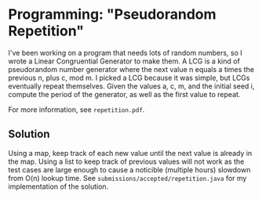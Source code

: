 # Programming: "Pseudorandom Repetition"
I've been working on a program that needs lots of random numbers, so I wrote a
Linear Congruential Generator to make them. A LCG is a kind of pseudorandom
number generator where the next value n equals a times the previous n, plus c,
mod m. I picked a LCG because it was simple, but LCGs eventually repeat
themselves. Given the values a, c, m, and the initial seed i, compute the period
of the generator, as well as the first value to repeat.

For more information, see `repetition.pdf`.

## Solution
Using a map, keep track of each new value until the next value is already in the
map. Using a list to keep track of previous values will not work as the test
cases are large enough to cause a noticible (multiple hours) slowdown from O(n)
lookup time. See `submissions/accepted/repetition.java` for my implementation of
the solution.
